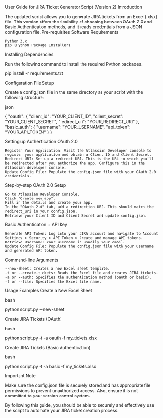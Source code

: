 User Guide for JIRA Ticket Generator Script (Version 2)
Introduction

The updated script allows you to generate JIRA tickets from an Excel (.xlsx) file. This version offers the flexibility of choosing between OAuth 2.0 and Basic Authentication methods, and it reads credentials from a JSON configuration file.
Pre-requisites
Software Requirements

    Python 3.x
    pip (Python Package Installer)

Installing Dependencies

Run the following command to install the required Python packages.

pip install -r requirements.txt

Configuration File Setup

Create a config.json file in the same directory as your script with the following structure:

json

{
  "oauth": {
    "client_id": "YOUR_CLIENT_ID",
    "client_secret": "YOUR_CLIENT_SECRET",
    "redirect_uri": "YOUR_REDIRECT_URI"
  },
  "basic_auth": {
    "username": "YOUR_USERNAME",
    "api_token": "YOUR_API_TOKEN"
  }
}

Setting up Authentication
OAuth 2.0

    Register Your Application: Visit the Atlassian Developer console to register your application and obtain a Client ID and Client Secret.
    Redirect URI: Set up a redirect URI. This is the URL to which you'll be redirected after you authorize the app. Configure this in the Atlassian developer console.
    Update Config File: Populate the config.json file with your OAuth 2.0 credentials.

Step-by-step OAuth 2.0 Setup

    Go to Atlassian Developer Console.
    Click "Create new app".
    Fill in the details and create your app.
    In the "OAuth 2.0" tab, add a redirection URI. This should match the redirect_uri in your config.json.
    Retrieve your Client ID and Client Secret and update config.json.

Basic Authentication + API Key

    Generate API Token: Log into your JIRA account and navigate to Account Settings > Security > API Token > Create and manage API tokens.
    Retrieve Username: Your username is usually your email.
    Update Config File: Populate the config.json file with your username and generated API token.

Command-line Arguments

    --new-sheet: Creates a new Excel sheet template.
    -t or --create-tickets: Reads the Excel file and creates JIRA tickets.
    -a or --auth: Specifies the authentication method (oauth or basic).
    -f or --file: Specifies the Excel file name.

Usage Examples
Create a New Excel Sheet

bash

python script.py --new-sheet

Create JIRA Tickets (OAuth)

bash

python script.py -t -a oauth -f my_tickets.xlsx

Create JIRA Tickets (Basic Authentication)

bash

python script.py -t -a basic -f my_tickets.xlsx

Important Note

Make sure the config.json file is securely stored and has appropriate file permissions to prevent unauthorized access. Also, ensure it is not committed to your version control system.

By following this guide, you should be able to securely and effectively use the script to automate your JIRA ticket creation process.